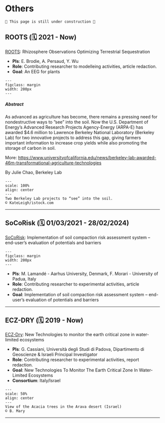 # Others

```{warning}
🚧 This page is still under construction 🚧
```

<!--
## WATSON 

- Daniele Penna
- ...

--> 

##  ROOTS (🗓️ 2021 - Now)


[ROOTS](): Rhizosphere Observations Optimizing Terrestrial Sequestration


- **PIs**: E. Brodie, A. Persaud, Y. Wu
- **Role**: Contributing researcher to modelleing activities, article redaction. 
- **Goal**: An EEG for plants

```{figure} /img/arpae_roots_logo.jpeg
---
figclass: margin
width: 200px
---
```

##### Abstract

As advanced as agriculture has become, there remains a pressing need for nondestructive ways to ”see” into the soil. Now the U.S. Department of Energy’s Advanced Research Projects Agency-Energy (ARPA-E) has awarded $4.6 million to Lawrence Berkeley National Laboratory (Berkeley Lab) for two innovative projects to address this gap, giving farmers important information to increase crop yields while also promoting the storage of carbon in soil.

More: https://www.universityofcalifornia.edu/news/berkeley-lab-awarded-46m-transformational-agriculture-technologies

By Julie Chao, Berkeley Lab

```{figure} ../img/iStock-roots_hero.jpg
---
scale: 100%
align: center
---
Two Berkeley Lab projects to “see” into the soil.
© KateLeigh/istock.com
```

---

##  SoCoRisk (🗓️ 01/03/2021 - 28/02/2024)

[SoCoRisk](https://ictagrifood.eu/node/44657): Implementation of soil compaction risk assessment system – end-user’s evaluation of potentials and barriers

```{figure} /img/ICT_Agri_Food_Logo_3.png
---
figclass: margin
width: 200px
---
```

- **PIs**: M. Lamandé - Aarhus University, Denmark, F. Morari - University of Padua, Italy
- **Role**: Contributing researcher to experimental activities, article redaction. 
- **Goal**: Implementation of soil compaction risk assessment system – end-user’s evaluation of potentials and barriers

---

##  ECZ-DRY (🗓️ 2019 - Now)

[ECZ-Dry](): New Technologies to monitor the earth critical zone in water-limited ecosystems

- **PIs**: G. Cassiani, Università degli Studi di Padova, Dipartimento di Geoscienze & Israeli Principal Investigator
- **Role**: Contributing researcher to experimental activities, report redaction. 
- **Goal**: New Technologies To Monitor The Earth Critical Zone In Water-Limited Ecosystems
- **Consortium**: Italy/Israel
	
```{figure} ../img/flickr_pics/51221139967_51a8a4a255_o.jpg
---
scale: 50%
align: center
---
View of the Acacia trees in the Arava desert (Israel)
© B. Mary
```

---




